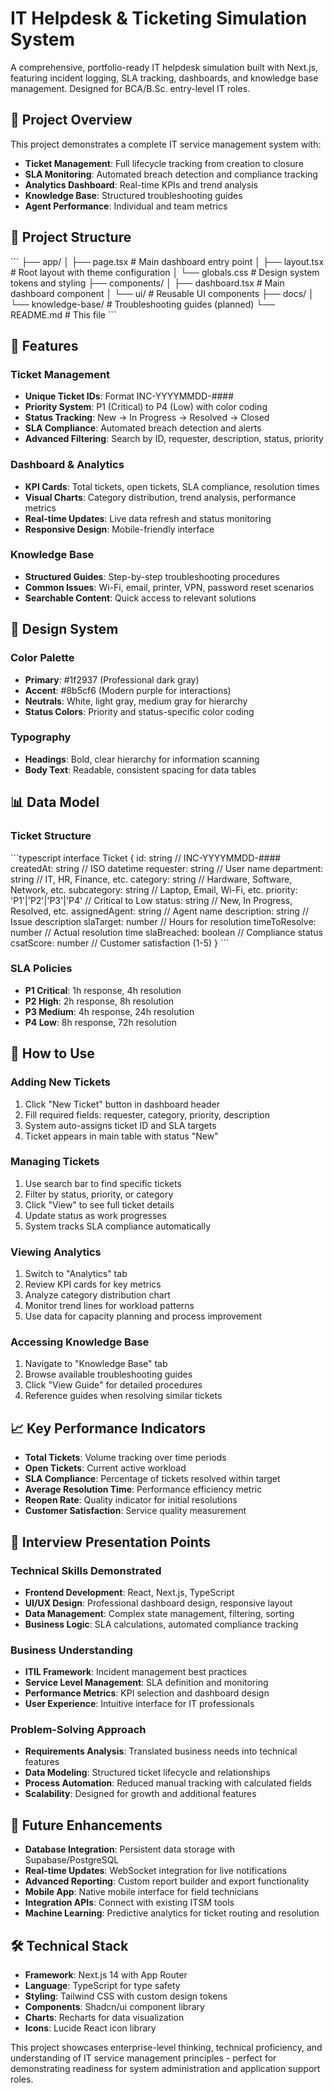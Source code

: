 # IT Helpdesk & Ticketing Simulation System

A comprehensive, portfolio-ready IT helpdesk simulation built with Next.js, featuring incident logging, SLA tracking, dashboards, and knowledge base management. Designed for BCA/B.Sc. entry-level IT roles.

## 🎯 Project Overview

This project demonstrates a complete IT service management system with:
- **Ticket Management**: Full lifecycle tracking from creation to closure
- **SLA Monitoring**: Automated breach detection and compliance tracking  
- **Analytics Dashboard**: Real-time KPIs and trend analysis
- **Knowledge Base**: Structured troubleshooting guides
- **Agent Performance**: Individual and team metrics

## 📁 Project Structure

\`\`\`
├── app/
│   ├── page.tsx              # Main dashboard entry point
│   ├── layout.tsx            # Root layout with theme configuration
│   └── globals.css           # Design system tokens and styling
├── components/
│   ├── dashboard.tsx         # Main dashboard component
│   └── ui/                   # Reusable UI components
├── docs/
│   └── knowledge-base/       # Troubleshooting guides (planned)
└── README.md                 # This file
\`\`\`

## 🚀 Features

### Ticket Management
- **Unique Ticket IDs**: Format INC-YYYYMMDD-#### 
- **Priority System**: P1 (Critical) to P4 (Low) with color coding
- **Status Tracking**: New → In Progress → Resolved → Closed
- **SLA Compliance**: Automated breach detection and alerts
- **Advanced Filtering**: Search by ID, requester, description, status, priority

### Dashboard & Analytics
- **KPI Cards**: Total tickets, open tickets, SLA compliance, resolution times
- **Visual Charts**: Category distribution, trend analysis, performance metrics
- **Real-time Updates**: Live data refresh and status monitoring
- **Responsive Design**: Mobile-friendly interface

### Knowledge Base
- **Structured Guides**: Step-by-step troubleshooting procedures
- **Common Issues**: Wi-Fi, email, printer, VPN, password reset scenarios
- **Searchable Content**: Quick access to relevant solutions

## 🎨 Design System

### Color Palette
- **Primary**: #1f2937 (Professional dark gray)
- **Accent**: #8b5cf6 (Modern purple for interactions)
- **Neutrals**: White, light gray, medium gray for hierarchy
- **Status Colors**: Priority and status-specific color coding

### Typography
- **Headings**: Bold, clear hierarchy for information scanning
- **Body Text**: Readable, consistent spacing for data tables

## 📊 Data Model

### Ticket Structure
\`\`\`typescript
interface Ticket {
  id: string                    // INC-YYYYMMDD-####
  createdAt: string            // ISO datetime
  requester: string            // User name
  department: string           // IT, HR, Finance, etc.
  category: string             // Hardware, Software, Network, etc.
  subcategory: string          // Laptop, Email, Wi-Fi, etc.
  priority: 'P1'|'P2'|'P3'|'P4' // Critical to Low
  status: string               // New, In Progress, Resolved, etc.
  assignedAgent: string        // Agent name
  description: string          // Issue description
  slaTarget: number           // Hours for resolution
  timeToResolve: number       // Actual resolution time
  slaBreached: boolean        // Compliance status
  csatScore: number           // Customer satisfaction (1-5)
}
\`\`\`

### SLA Policies
- **P1 Critical**: 1h response, 4h resolution
- **P2 High**: 2h response, 8h resolution  
- **P3 Medium**: 4h response, 24h resolution
- **P4 Low**: 8h response, 72h resolution

## 🔧 How to Use

### Adding New Tickets
1. Click "New Ticket" button in dashboard header
2. Fill required fields: requester, category, priority, description
3. System auto-assigns ticket ID and SLA targets
4. Ticket appears in main table with status "New"

### Managing Tickets
1. Use search bar to find specific tickets
2. Filter by status, priority, or category
3. Click "View" to see full ticket details
4. Update status as work progresses
5. System tracks SLA compliance automatically

### Viewing Analytics
1. Switch to "Analytics" tab
2. Review KPI cards for key metrics
3. Analyze category distribution chart
4. Monitor trend lines for workload patterns
5. Use data for capacity planning and process improvement

### Accessing Knowledge Base
1. Navigate to "Knowledge Base" tab
2. Browse available troubleshooting guides
3. Click "View Guide" for detailed procedures
4. Reference guides when resolving similar tickets

## 📈 Key Performance Indicators

- **Total Tickets**: Volume tracking over time periods
- **Open Tickets**: Current active workload
- **SLA Compliance**: Percentage of tickets resolved within target
- **Average Resolution Time**: Performance efficiency metric
- **Reopen Rate**: Quality indicator for initial resolutions
- **Customer Satisfaction**: Service quality measurement

## 🎤 Interview Presentation Points

### Technical Skills Demonstrated
- **Frontend Development**: React, Next.js, TypeScript
- **UI/UX Design**: Professional dashboard design, responsive layout
- **Data Management**: Complex state management, filtering, sorting
- **Business Logic**: SLA calculations, automated compliance tracking

### Business Understanding
- **ITIL Framework**: Incident management best practices
- **Service Level Management**: SLA definition and monitoring
- **Performance Metrics**: KPI selection and dashboard design
- **User Experience**: Intuitive interface for IT professionals

### Problem-Solving Approach
- **Requirements Analysis**: Translated business needs into technical features
- **Data Modeling**: Structured ticket lifecycle and relationships
- **Process Automation**: Reduced manual tracking with calculated fields
- **Scalability**: Designed for growth and additional features

## 🔮 Future Enhancements

- **Database Integration**: Persistent data storage with Supabase/PostgreSQL
- **Real-time Updates**: WebSocket integration for live notifications
- **Advanced Reporting**: Custom report builder and export functionality
- **Mobile App**: Native mobile interface for field technicians
- **Integration APIs**: Connect with existing ITSM tools
- **Machine Learning**: Predictive analytics for ticket routing and resolution

## 🛠 Technical Stack

- **Framework**: Next.js 14 with App Router
- **Language**: TypeScript for type safety
- **Styling**: Tailwind CSS with custom design tokens
- **Components**: Shadcn/ui component library
- **Charts**: Recharts for data visualization
- **Icons**: Lucide React icon library

This project showcases enterprise-level thinking, technical proficiency, and understanding of IT service management principles - perfect for demonstrating readiness for system administration and application support roles.

